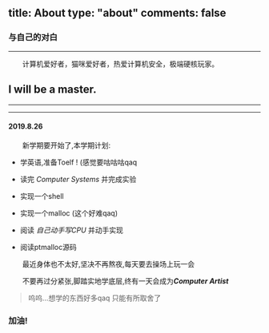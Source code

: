 title: About
type: "about"
comments: false
---

### 与自己的对白  

---

<!-- &emsp;&emsp;也不知道从哪里说起自己，我只是热爱计算的艺术。支撑着我一直走下去的是一种情怀吧，总想为人类社会和开源社区做出一点贡献。回想一下自己的过去，走了太多的弯路，可如果再给我一次机会我还是会做出同样的选择，让我成长的是那些昏暗痛苦的日子，感谢陪我一路走来朋友和同学，我再也不会消沉怠惰，但愿后会有期。从现在开始，我的人生，由我自己定义。   -->
&emsp;&emsp;计算机爱好者，猫咪爱好者，热爱计算机安全，极端硬核玩家。


<h2 class='cath'>I will be a master.</h2>

---

<!-- #### 2019.6.10   -->

<!-- &emsp;&emsp;今天，我19岁了，突然收到了来自梦瑶和小高小姐的蛋糕，超级感动，竟然还会有人记得我的生日，想想自己一路走来其实蛮幸运的，遇到了太多帮助我的人，每天都做着自己喜欢的事情。入坑Pwn也有三个月了，中间还翻译了solidity的官方文档，说实话自己的学习速度很慢，我一度怀疑自己不适合做底层，因为我害怕的智力可能不足以支撑我的自尊心，直到前天国赛的时候，我在赛场上解出了两道pwn题和一道web，带着队伍冲到了11名，我才发现，原来自己也没那么差嘛，自己日夜读ctf-wiki刷adworld的日子没有白费，没什么好自卑的，毕竟我才大一呀。   -->
<!-- &emsp;&emsp;关于大学和人生，我思考了很多。其实自己真正想要的生活好简单呀，我只想养一只猫，每天挖一挖漏洞，就好。不要多少钱，甚至孤身一人也好。但来自家人和学校的压力，我又不得不分散精力去读一些不太有用的书。学校都给我们安排好了路，你只需要好好学考试，好好竞赛，把加权提高，争取保研，你就是一个优秀的人，这并没有错。但假如你要成为一个不一样的人，学校会告诉你不行，会扣你的分，挂你的科，扣你的毕业证。我们从小就被教育要成为精英，要做人上之人，为此我们付出了高昂的代价，我们失去了体验生活的机会，失去了追求爱情的权利，也不能够去追求自己的热爱。这种沉重的代价我无法接受，或许我是一个庸人吧，前18年我都认了。但今天，我决定，我要把19岁以后的日子都过成彩色，我热爱二进制，我喜欢滑板，我还会弹一些bass。我希望未来的自己，永远都要像现在一样，简单而不卑不亢。 -->

---  

#### 2019.8.26

&emsp;&emsp;新学期要开始了,本学期计划:

- 学英语,准备Toelf ! (感觉要咕咕咕qaq

- 读完 *Computer Systems* 并完成实验
 - 实现一个shell
 - 实现一个malloc (这个好难qaq)

- 阅读 *自己动手写CPU* 并动手实现  

- 阅读ptmalloc源码  

&emsp;&emsp;最近身体也不太好,坚决不再熬夜,每天要去操场上玩一会

&emsp;&emsp;不要再过分紧张,脚踏实地学底层,终有一天会成为***Computer Artist***

> 呜呜...想学的东西好多qaq 只能有所取舍了

### 加油!
